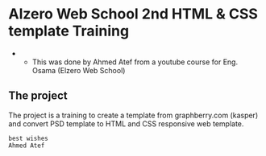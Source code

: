 # Alzero Web School 2nd HTML & CSS template Training
* * This was done by Ahmed Atef from a youtube course for Eng. Osama (Elzero Web School)


## The project 
The project is a training to create a template from graphberry.com (kasper) and convert PSD template to HTML and CSS responsive web template.

    best wishes
    Ahmed Atef